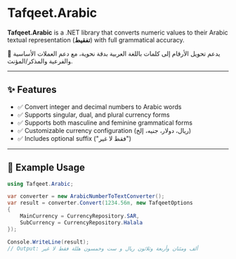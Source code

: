# Tafqeet.Arabic

**Tafqeet.Arabic** is a .NET library that converts numeric values to their Arabic textual representation (**تفقيط**) with full grammatical accuracy.

🔢 يدعم تحويل الأرقام إلى كلمات باللغة العربية بدقة نحوية، مع دعم العملات الأساسية والفرعية والمذكر/المؤنث.

---

## ✨ Features

- ✅ Convert integer and decimal numbers to Arabic words
- ✅ Supports singular, dual, and plural currency forms
- ✅ Supports both masculine and feminine grammatical forms
- ✅ Customizable currency configuration (ريال، دولار، جنيه، إلخ)
- ✅ Includes optional suffix ("فقط لا غير")

---

## 🧾 Example Usage

```csharp
using Tafqeet.Arabic;

var converter = new ArabicNumberToTextConverter();
var result = converter.Convert(1234.56m, new TafqeetOptions
{
    MainCurrency = CurrencyRepository.SAR,
    SubCurrency = CurrencyRepository.Halala
});

Console.WriteLine(result);
// Output: ألف ومئتان وأربعة وثلاثون ريال و ست وخمسون هللة فقط لا غير
